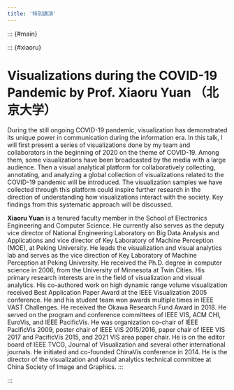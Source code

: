 ```yaml
---
title: '特別講演'
---
```


::: {#main}

::: {#xiaoru}
# Visualizations during the COVID-19 Pandemic by Prof. Xiaoru Yuan （北京大学）

During the still ongoing COVID-19 pandemic, visualization has demonstrated its unique power in communication during the information era. In this talk, I will first present a series of visualizations done by my team and collaborators in the beginning of 2020 on the theme of COVID-19. Among them, some visualizations have been broadcasted by the media with a large audience. Then a visual analytical platform for collaboratively collecting, annotating, and analyzing a global collection of visualizations related to the COVID-19 pandemic will be introduced. The visualization samples we have collected through this platform could inspire further research in the direction of understanding how visualizations interact with the society. Key findings from this systematic approach will be discussed.

**Xiaoru Yuan** is a tenured faculty member in the School of Electronics Engineering and Computer Science. He currently also serves as the deputy vice director of National Engineering Laboratory on Big Data Analysis and Applications and vice director of Key Laboratory of Machine Perception (MOE), at Peking University. He leads the visualization and visual analytics lab and serves as the vice direction of Key Laboratory of Machine Perception at Peking University. He received the Ph.D. degree in computer science in 2006, from the University of Minnesota at Twin Cities. His primary research interests are in the field of visualization and visual analytics. His co-authored work on high dynamic range volume visualization received Best Application Paper Award at the IEEE Visualization 2005 conference. He and his student team won awards multiple times in IEEE VAST Challenges. He received the Okawa Research Fund Award in 2018. He served on the program and conference committees of IEEE VIS, ACM CHI, EuroVis, and IEEE PacificVis. He was organization co-chair of IEEE PacificVis 2009, poster chair of IEEE VIS 2015/2016, paper chair of IEEE VIS 2017 and PacificVis 2015, and 2021 VIS area paper chair. He is on the editor board of IEEE TVCG, Journal of Visualization and several other international journals. He initiated and co-founded ChinaVis conference in 2014. He is the director of the visualization and visual analytics technical committee at China Society of Image and Graphics.
:::

:::
